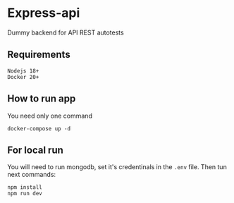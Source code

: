 # Express-api

Dummy backend for API REST autotests

## Requirements

```
Nodejs 18+
Docker 20+
```

## How to run app

You need only one command

`docker-compose up -d`

## For local run

You will need to run mongodb, set it's credentinals in the `.env` file. Then tun next commands:

```
npm install
npm run dev
```